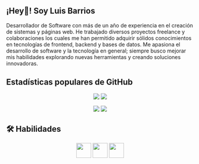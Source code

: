 ## ¡Hey👋! Soy Luis Barrios
Desarrollador de Software con más de un año de experiencia en el creación de sistemas y páginas web. He trabajado diversos proyectos freelance y colaboraciones los cuales me han permitido adquirir sólidos conocimientos en tecnologías de frontend, backend y bases de datos.
Me apasiona el desarrollo de software y la tecnología en general; siempre busco mejorar mis habilidades explorando nuevas herramientas y creando soluciones innovadoras.

## Estadísticas populares de GitHub 
<p align="center">
	 <img  src="https://streak-stats.demolab.com?		user=OutziderDev&card_height=100&theme=codestackr&hide_border=true&locale=es"/>
	<img  src="https://github-readme-stats.vercel.app/api/top-langs/?username=OutziderDev&layout=compact&theme=dark&hide_border=true&locale=es"/>
</p>

<p align="center">
	<img src="https://github-readme-activity-graph.vercel.app/graph?username=OutziderDev&theme=merko&locale=es&card_width=50" />
	<img src="https://github-readme-stats.vercel.app/api?username=OutziderDev&show_icons=true&theme=vision-friendly-dark&locale=es"/>
</p>

## 🛠️ Habilidades

<p align="center">
  <img src="https://cdn.jsdelivr.net/gh/devicons/devicon/icons/typescript/typescript-original.svg" width="40" height="40"/>
  <img src="https://cdn.jsdelivr.net/gh/devicons/devicon/icons/react/react-original.svg" width="40" height="40"/>
  <img src="https://cdn.jsdelivr.net/gh/devicons/devicon/icons/javascript/javascript-original.svg" width="40" height="40"/>
</p>
<!--
**OutziderDev/OutziderDev** is a ✨ _special_ ✨ repository because its `README.md` (this file) appears on your GitHub profile.

Here are some ideas to get you started:

- 🔭 I’m currently working on ...
- 🌱 I’m currently learning ...
- 👯 I’m looking to collaborate on ...
- 🤔 I’m looking for help with ...
- 💬 Ask me about ...
- 📫 How to reach me: ...
- 😄 Pronouns: ...
- ⚡ Fun fact: ...
-->
